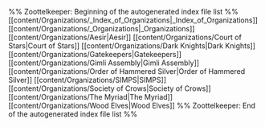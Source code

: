 %% Zoottelkeeper: Beginning of the autogenerated index file list  %%
 [[content/Organizations/_Index_of_Organizations|_Index_of_Organizations]]
 [[content/Organizations/_Organizations|_Organizations]]
 [[content/Organizations/Aesir|Aesir]]
 [[content/Organizations/Court of Stars|Court of Stars]]
 [[content/Organizations/Dark Knights|Dark Knights]]
 [[content/Organizations/Gatekeepers|Gatekeepers]]
 [[content/Organizations/Gimli Assembly|Gimli Assembly]]
 [[content/Organizations/Order of Hammered Silver|Order of Hammered Silver]]
 [[content/Organizations/SIMPS|SIMPS]]
 [[content/Organizations/Society of Crows|Society of Crows]]
 [[content/Organizations/The Myriad|The Myriad]]
 [[content/Organizations/Wood Elves|Wood Elves]]
%% Zoottelkeeper: End of the autogenerated index file list  %%
